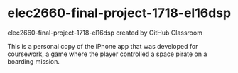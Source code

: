 # elec2660-final-project-1718-el16dsp
elec2660-final-project-1718-el16dsp created by GitHub Classroom

This is a personal copy of the iPhone app that was developed for coursework, a game where the player controlled a space pirate on a boarding mission.
